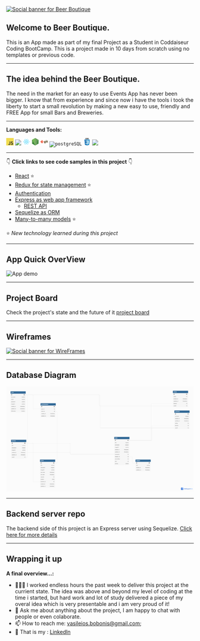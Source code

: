[![Social banner for Beer Boutique](https://pbs.twimg.com/profile_banners/1179868454360420357/1570219596/600x200)](https://beerboutique.netlify.app)

## Welcome to Beer Boutique.

This is an App made as part of my final Project as a Student in Coddaiseur Coding BootCamp.
This is a project made in 10 days from scratch using no templates or previous code.

---

## The idea behind the Beer Boutique.

The need in the market for an easy to use Events App has never been bigger.
I know that from experience and since now i have the tools i took the liberty to start a small revolution by making a new easy to use, friendly and FREE App for small Bars and Breweries.

---

**Languages and Tools:**

<code><img height="20" src="https://raw.githubusercontent.com/github/explore/80688e429a7d4ef2fca1e82350fe8e3517d3494d/topics/javascript/javascript.png"></code>
<code><img height="20" src="https://seeklogo.com/images/R/redux-logo-9CA6836C12-seeklogo.com.png"></code>
<code><img height="20" src="https://raw.githubusercontent.com/github/explore/80688e429a7d4ef2fca1e82350fe8e3517d3494d/topics/react/react.png"></code>
<code><img height="20" src="https://raw.githubusercontent.com/github/explore/80688e429a7d4ef2fca1e82350fe8e3517d3494d/topics/nodejs/nodejs.png"></code>
<code><img height="20" src="https://raw.githubusercontent.com/github/explore/80688e429a7d4ef2fca1e82350fe8e3517d3494d/topics/git/git.png"></code>
<code><img height='20' title='postgreSQL' src='https://user-images.githubusercontent.com/31222514/155521312-96e008ba-1d5e-409f-aaec-ca229ca275c6.jpeg'></code>
<code><img height='20' title= 'CSS3' src='https://raw.githubusercontent.com/github/explore/80688e429a7d4ef2fca1e82350fe8e3517d3494d/topics/css/css.png'></code>
<code><img height='20'  src='https://brandlogos.net/wp-content/uploads/2021/09/bootstrap-logo.png'></code>

---

👇 **Click links to see code samples in this project** 👇

- [React](https://github.com/Vasileios1314/beer_boutique_frontend/blob/master/src/App.js) ⭐
- [Redux for state management](https://github.com/Vasileios1314/beer_boutique_frontend/tree/master/src/store) ⭐
- [Authentication](https://github.com/Vasileios1314/beer_boutique_backend/tree/master/auth)
- [Express as web app framework](https://github.com/Vasileios1314/beer_boutique_backend/blob/master/index.js)
  - [REST API](https://github.com/Vasileios1314/beer_boutique_backend/tree/master/routers)
- [Sequelize as ORM](https://github.com/Vasileios1314/beer_boutique_backend/tree/master/models)
- [Many-to-many models](https://github.com/Vasileios1314/beer_boutique_backend/tree/master/models) ⭐

⭐ _New technology learned during this project_

---

## App Quick OverView

![App demo](./assests/Screen%20Recording%202022-05-10%20at%2011.gif)

---

## Project Board

Check the project's state and the future of it [project board](https://github.com/users/Vasileios1314/projects/1)

---

## Wireframes

[![Social banner for WireFrames](https://s3.amazonaws.com/assets.mockflow.com/app/wireframepro/company/Cc2cb2e6a909447608b27267a1ce6c3a8/projects/ME2N6cf68h/pages/c1d4f70b167841e8bd842abf7ec3db02/image/c1d4f70b167841e8bd842abf7ec3db02.png?1652171136450)]()

---

## Database Diagram

[![Social banner for WireFrames](./assests/Untitled.png)]()

---

## Backend server repo

The backend side of this project is an Express server using Sequelize. [Click here for more details](https://github.com/Vasileios1314/beer_boutique_backend)

---

## Wrapping it up

**A final overview...:**

- 👨🏽‍💻 I worked endless hours the past week to deliver this project at the currient state. The idea was above and beyond my level of coding at the time i started, but hard work and lot of study delivered a piece of my overal idea which is very presentable and i am very proud of it!
- 💬 Ask me about anything about the project, I am happy to chat with people or even colaborate.
- 📫 How to reach me: [vasileios.bobonis@gmail.com](https://www.linkedin.com/in/vasileios-bomponis-a20673121/);
- 📝 That is my : [LinkedIn](https://www.linkedin.com/in/vasileios-bomponis-a20673121/)
